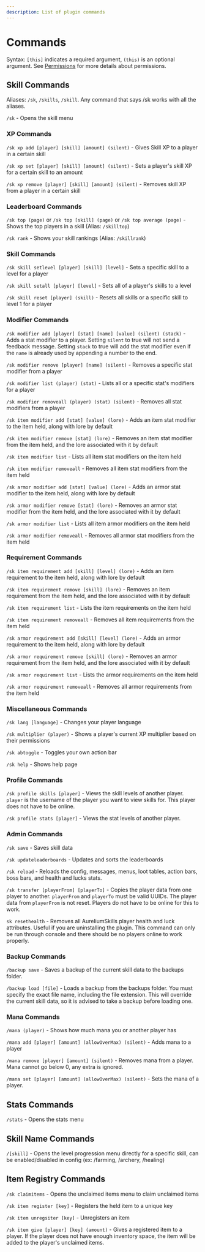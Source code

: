 ```yaml
---
description: List of plugin commands
---
```


# Commands

Syntax: `[this]` indicates a required argument, `(this)` is an optional argument. See [Permissions](https://github.com/Archy-X/AureliumSkills/wiki/Permissions) for more details about permissions.

## Skill Commands

Aliases: `/sk`, `/skills`, `/skill`. Any command that says /sk works with all the aliases.

`/sk` - Opens the skill menu

### XP Commands

`/sk xp add [player] [skill] [amount] (silent)` - Gives Skill XP to a player in a certain skill

`/sk xp set [player] [skill] [amount] (silent)` - Sets a player's skill XP for a certain skill to an amount

`/sk xp remove [player] [skill] [amount] (silent)` - Removes skill XP from a player in a certain skill

### Leaderboard Commands

`/sk top (page)` or `/sk top [skill] (page)` or `/sk top average (page)` - Shows the top players in a skill (Alias: `/skilltop`)

`/sk rank` - Shows your skill rankings (Alias: `/skillrank`)

### Skill Commands

`/sk skill setlevel [player] [skill] [level]` - Sets a specific skill to a level for a player

`/sk skill setall [player] [level]` - Sets all of a player's skills to a level

`/sk skill reset [player] (skill)` - Resets all skills or a specific skill to level 1 for a player

### Modifier Commands

`/sk modifier add [player] [stat] [name] [value] (silent) (stack)` - Adds a stat modifier to a player. Setting `silent` to true will not send a feedback message. Setting `stack` to true will add the stat modifier even if the `name` is already used by appending a number to the end.

`/sk modifier remove [player] [name] (silent)` - Removes a specific stat modifier from a player

`/sk modifier list (player) (stat)` - Lists all or a specific stat's modifiers for a player

`/sk modifier removeall (player) (stat) (silent)` - Removes all stat modifiers from a player

`/sk item modifier add [stat] [value] (lore)` - Adds an item stat modifier to the item held, along with lore by default

`/sk item modifier remove [stat] (lore)` - Removes an item stat modifier from the item held, and the lore associated with it by default

`/sk item modifier list` - Lists all item stat modifiers on the item held

`/sk item modifier removeall` - Removes all item stat modifiers from the item held

`/sk armor modifier add [stat] [value] (lore)` - Adds an armor stat modifier to the item held, along with lore by default

`/sk armor modifier remove [stat] (lore)` - Removes an armor stat modifier from the item held, and the lore associated with it by default

`/sk armor modifier list` - Lists all item armor modifiers on the item held

`/sk armor modifier removeall` - Removes all armor stat modifiers from the item held

### Requirement Commands

`/sk item requirement add [skill] [level] (lore)` - Adds an item requirement to the item held, along with lore by default

`/sk item requirement remove [skill] (lore)` - Removes an item requirement from the item held, and the lore associated with it by default

`/sk item requirement list` - Lists the item requirements on the item held

`/sk item requirement removeall` - Removes all item requirements from the item held

`/sk armor requirement add [skill] [level] (lore)` - Adds an armor requirement to the item held, along with lore by default

`/sk armor requirement remove [skill] (lore)` - Removes an armor requirement from the item held, and the lore associated with it by default

`/sk armor requirement list` - Lists the armor requirements on the item held

`/sk armor requirement removeall` - Removes all armor requirements from the item held

### Miscellaneous Commands

`/sk lang [language]` - Changes your player language

`/sk multiplier (player)` - Shows a player's current XP multiplier based on their permissions

`/sk abtoggle` - Toggles your own action bar

`/sk help` - Shows help page

### Profile Commands

`/sk profile skills [player]` - Views the skill levels of another player. `player` is the username of the player you want to view skills for. This player does not have to be online.

`/sk profile stats [player]` - Views the stat levels of another player.

### Admin Commands

`/sk save` - Saves skill data

`/sk updateleaderboards` - Updates and sorts the leaderboards

`/sk reload` - Reloads the config, messages, menus, loot tables, action bars, boss bars, and health and lucks stats.

`/sk transfer [playerFrom] [playerTo]` - Copies the player data from one player to another. `playerFrom` and `playerTo` must be valid UUIDs. The player data from `playerFrom` is not reset. Players do not have to be online for this to work.

`sk resethealth` - Removes all AureliumSkills player health and luck attributes. Useful if you are uninstalling the plugin. This command can only be run through console and there should be no players online to work properly.

### Backup Commands

`/backup save` - Saves a backup of the current skill data to the backups folder.

`/backup load [file]` - Loads a backup from the backups folder. You must specify the exact file name, including the file extension. This will override the current skill data, so it is advised to take a backup before loading one.

### Mana Commands

`/mana (player)` - Shows how much mana you or another player has

`/mana add [player] [amount] (allowOverMax) (silent)` - Adds mana to a player

`/mana remove [player] [amount] (silent)` - Removes mana from a player. Mana cannot go below 0, any extra is ignored.

`/mana set [player] [amount] (allowOverMax) (silent)` - Sets the mana of a player.

## Stats Commands

`/stats` - Opens the stats menu

## Skill Name Commands

`/[skill]` - Opens the level progression menu directly for a specific skill, can be enabled/disabled in config (ex: /farming, /archery, /healing)

## Item Registry Commands

`/sk claimitems` - Opens the unclaimed items menu to claim unclaimed items

`/sk item register [key]` - Registers the held item to a unique key

`/sk item unregsiter [key]` - Unregisters an item

`/sk item give [player] [key] (amount)` - Gives a registered item to a player. If the player does not have enough inventory space, the item will be added to the player's unclaimed items.
